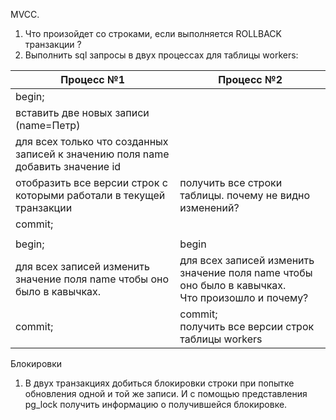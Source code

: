 MVCC.
1) Что произойдет со строками, если выполняется ROLLBACK транзакции ?
2) Выполнить sql запросы в двух процессах для таблицы workers:

| Процесс №1                                                                       | Процесс №2                                                                                        |
|----------------------------------------------------------------------------------|---------------------------------------------------------------------------------------------------|
| begin;                                                                           |                                                                                                   |
| вставить две новых записи (name=Петр)                                            |                                                                                                   |
| для всех только что созданных  записей к значению поля name добавить значение id<br/> |                                                                                                   |
| отобразить все версии строк с которыми работали в текущей транзакции                                                                             | получить все строки таблицы. почему не видно изменений?                                           |
| commit;                                                                             |                                                                                                   |
|                                                                                     |                                                                                                   |
|begin;                                                                            | begin                                                                                             |
|для всех записей изменить значение поля name чтобы оно было в кавычках.                                                                                | для всех записей изменить значение поля name чтобы оно было в кавычках. <br/>Что произошло и почему? |
|commit;                                                                                | commit;<br/>получить все версии строк таблицы workers                                             |


Блокировки
1) В двух транзакциях добиться блокировки строки при попытке обновления одной и той же записи.
И с помощью представления pg_lock получить информацию о получившейся блокировке.